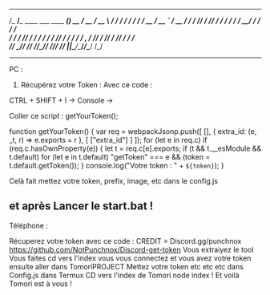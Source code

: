   ______                           _ ____  ____  ____      ____________________
 /_  __/___  ____ ___  ____  _____(_) __ \/ __ \/ __ \    / / ____/ ____/_  __/
  / / / __ \/ __ `__ \/ __ \/ ___/ / /_/ / /_/ / / / /_  / / __/ / /     / /   
 / / / /_/ / / / / / / /_/ / /  / / ____/ _, _/ /_/ / /_/ / /___/ /___  / /    
/_/  \____/_/ /_/ /_/\____/_/  /_/_/   /_/ |_|\____/\____/_____/\____/ /_/     
                                                                               
----------------------------------------------------------------------------
PC :
1. Récupérez votre Token :
Avec ce code :

CTRL + SHIFT + I -> Console -> 

Coller ce script :
getYourToken();

function getYourToken() {
    var req = webpackJsonp.push([
        [], {
            extra_id: (e, _t, r) => e.exports = r
        },
        [
            ["extra_id"]
        ]
    ]);
    for (let e in req.c)
        if (req.c.hasOwnProperty(e)) {
            let t = req.c[e].exports;
            if (t && t.__esModule && t.default)
                for (let e in t.default)
                    "getToken" === e && (token = t.default.getToken());
        }
    console.log("Votre token : " + `${token}`);
}

Celà fait mettez votre token, prefix, image, etc  dans le config.js 

et après Lancer le start.bat !
---------------------------------------------------------------------------
Téléphone :

Récuperez votre token avec ce code :
CREDIT = Discord.gg/punchnox
https://github.com/NotPunchnox/Discord-get-token
Vous extraiyez le tool
Vous faites cd vers l'index
vous vous connectez 
et vous avez votre token
ensuite aller dans TomoriPROJECT 
Mettez votre token etc etc etc dans Config.js
dans Termux 
CD vers l'index de Tomori 
node index ! 
Et voilà Tomori est à vous !
